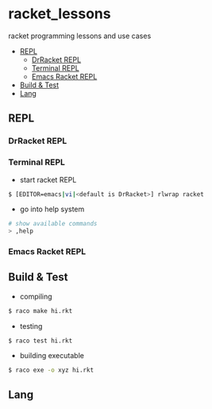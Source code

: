 # racket_lessons
racket programming lessons and use cases

* [REPL](#repl)
  * [DrRacket REPL](#drracket-repl)
  * [Terminal REPL](#terminal-repl)
  * [Emacs Racket REPL](#emacs-racket-repl)
* [Build & Test](#build-&-test)
* [Lang](#lang)


  
## REPL

### DrRacket REPL

### Terminal REPL

* start racket REPL
```sh
$ [EDITOR=emacs|vi|<default is DrRacket>] rlwrap racket
```
* go into help system
```sh
# show available commands
> ,help
```

### Emacs Racket REPL

## Build & Test

* compiling
```sh
$ raco make hi.rkt 
```
* testing
```
$ raco test hi.rkt
```
* building executable
```sh
$ raco exe -o xyz hi.rkt
```


## Lang



